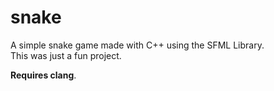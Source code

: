 # snake

A simple snake game made with C++ using the SFML Library.  
 This was just a fun project.

**Requires clang**.
